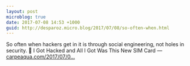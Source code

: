 ```yaml
---
layout: post
microblog: true
date: 2017-07-08 14:53 +1000
guid: http://desparoz.micro.blog/2017/07/08/so-often-when.html
---
```

So often when hackers get in it is through social engineering, not holes in security. 🔗 I Got Hacked and All I Got Was This New SIM Card — [carpeaqua.com/2017/07/0...](https://carpeaqua.com/2017/07/07/hack-the-planet/)
